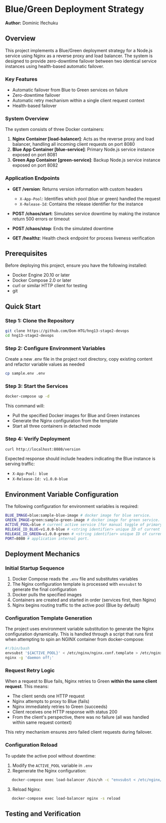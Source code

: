 # Blue/Green Deployment Strategy

**Author:** Dominic Ifechuku

## Overview

This project implements a Blue/Green deployment strategy for a Node.js service using Nginx as a reverse proxy and load balancer. The system is designed to provide zero-downtime failover between two identical service instances using health-based automatic failover.

### Key Features

- Automatic failover from Blue to Green services on failure
- Zero-downtime failover
- Automatic retry mechanism within a single client request context
- Health-based failover

### System Overview

The system consists of three Docker containers:

1. **Nginx Container [load-balancer]**: Acts as the reverse proxy and load balancer, handling all incoming client requests on port 8080
2. **Blue App Container [blue-service]**: Primary Node.js service instance exposed on port 8081
3. **Green App Container [green-service]**: Backup Node.js service instance exposed on port 8082

### Application Endpoints

- **GET /version**: Returns version information with custom headers
  - `X-App-Pool`: Identifies which pool (blue or green) handled the request
  - `X-Release-Id`: Contains the release identifier for the instance
  
- **POST /chaos/start**: Simulates service downtime by making the instance return 500 errors or timeout
  
- **POST /chaos/stop**: Ends the simulated downtime 

- **GET /healthz**: Health check endpoint for process liveness verification

## Prerequisites

Before deploying this project, ensure you have the following installed:

- Docker Engine 20.10 or later
- Docker Compose 2.0 or later
- curl or similar HTTP client for testing
- git

## Quick Start

### Step 1: Clone the Repository
```bash
git clone https://github.com/Dom-HTG/hng13-stage2-devops
cd hng13-stage2-devops
```

### Step 2: Configure Environment Variables

Create a new .env file in the project root directory, copy existing content and refactor variable values as needed

```bash
cp sample.env .env
```

### Step 3: Start the Services
```bash
docker-compose up -d
```

This command will:
- Pull the specified Docker images for Blue and Green instances
- Generate the Nginx configuration from the template
- Start all three containers in detached mode

### Step 4: Verify Deployment
```bash
curl http://localhost:8080/version
```

Expected response should include headers indicating the Blue instance is serving traffic:
- `X-App-Pool: blue`
- `X-Release-Id: v1.0.0-blue`

## Environment Variable Configuration

The following configuration for environment variables is required:
```bash
BLUE_IMAGE=blue:sample-blue-image # docker image for blue service.
GREEN_IMAGE=green:sample-green-image # docker image for green service.
ACTIVE_POOL=blue # current active service [for manual toggle of primary production traffic].
RELEASE_ID_BLUE=v1.0.0-blue # <string identifier> unique ID of current blue release.
RELEASE_ID_GREEN=v1.0.0-green # <string identifier> unique ID of current green release.
PORT=8080 # application internal port.
```

## Deployment Mechanics

### Initial Startup Sequence

1. Docker Compose reads the `.env` file and substitutes variables
2. The Nginx configuration template is processed with `envsubst` to generate the final configuration
3. Docker pulls the specified images 
4. Containers are created and started in order (services first, then Nginx)
5. Nginx begins routing traffic to the active pool (Blue by default)

### Configuration Template Generation

The project uses environment variable substitution to generate the Nginx configuration dynamically. This is handled through a script that runs first when attempting to spin an NGINX container from docker-compose:
```bash
#!/bin/bash
envsubst '${ACTIVE_POOL}' < /etc/nginx/nginx.conf.template > /etc/nginx/nginx.conf
nginx -g 'daemon off;'
```

### Request Retry Logic

When a request to Blue fails, Nginx retries to Green **within the same client request**. This means:

- The client sends one HTTP request
- Nginx attempts to proxy to Blue (fails)
- Nginx immediately retries to Green (succeeds)
- Client receives one HTTP response with status 200
- From the client's perspective, there was no failure (all was handled within same request context)

This retry mechanism ensures zero failed client requests during failover.

### Configuration Reload

To update the active pool without downtime:

1. Modify the `ACTIVE_POOL` variable in `.env`
2. Regenerate the Nginx configuration:
```bash
   docker-compose exec load-balancer /bin/sh -c "envsubst < /etc/nginx/nginx.conf.template > /etc/nginx/nginx.conf"
```
3. Reload Nginx:
```bash
   docker-compose exec load-balancer nginx -s reload
```

## Testing and Verification

